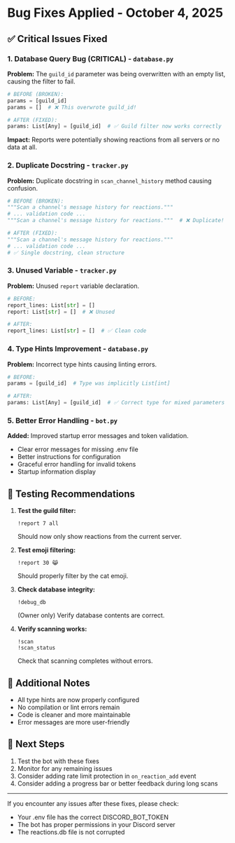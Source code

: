 # Bug Fixes Applied - October 4, 2025

## ✅ Critical Issues Fixed

### 1. **Database Query Bug (CRITICAL)** - `database.py`
**Problem:** The `guild_id` parameter was being overwritten with an empty list, causing the filter to fail.
```python
# BEFORE (BROKEN):
params = [guild_id]
params = []  # ❌ This overwrote guild_id!

# AFTER (FIXED):
params: List[Any] = [guild_id]  # ✅ Guild filter now works correctly
```
**Impact:** Reports were potentially showing reactions from all servers or no data at all.

### 2. **Duplicate Docstring** - `tracker.py`
**Problem:** Duplicate docstring in `scan_channel_history` method causing confusion.
```python
# BEFORE (BROKEN):
"""Scan a channel's message history for reactions."""
# ... validation code ...
"""Scan a channel's message history for reactions."""  # ❌ Duplicate!

# AFTER (FIXED):
"""Scan a channel's message history for reactions."""
# ... validation code ...
# ✅ Single docstring, clean structure
```

### 3. **Unused Variable** - `tracker.py`
**Problem:** Unused `report` variable declaration.
```python
# BEFORE:
report_lines: List[str] = []
report: List[str] = []  # ❌ Unused

# AFTER:
report_lines: List[str] = []  # ✅ Clean code
```

### 4. **Type Hints Improvement** - `database.py`
**Problem:** Incorrect type hints causing linting errors.
```python
# BEFORE:
params = [guild_id]  # Type was implicitly List[int]

# AFTER:
params: List[Any] = [guild_id]  # ✅ Correct type for mixed parameters
```

### 5. **Better Error Handling** - `bot.py`
**Added:** Improved startup error messages and token validation.
- Clear error messages for missing .env file
- Better instructions for configuration
- Graceful error handling for invalid tokens
- Startup information display

## 🎯 Testing Recommendations

1. **Test the guild filter:**
   ```
   !report 7 all
   ```
   Should now only show reactions from the current server.

2. **Test emoji filtering:**
   ```
   !report 30 😹
   ```
   Should properly filter by the cat emoji.

3. **Check database integrity:**
   ```
   !debug_db
   ```
   (Owner only) Verify database contents are correct.

4. **Verify scanning works:**
   ```
   !scan
   !scan_status
   ```
   Check that scanning completes without errors.

## 📝 Additional Notes

- All type hints are now properly configured
- No compilation or lint errors remain
- Code is cleaner and more maintainable
- Error messages are more user-friendly

## 🚀 Next Steps

1. Test the bot with these fixes
2. Monitor for any remaining issues
3. Consider adding rate limit protection in `on_reaction_add` event
4. Consider adding a progress bar or better feedback during long scans

---

If you encounter any issues after these fixes, please check:
- Your .env file has the correct DISCORD_BOT_TOKEN
- The bot has proper permissions in your Discord server
- The reactions.db file is not corrupted
